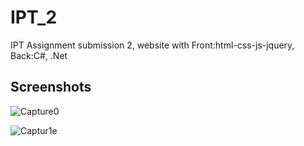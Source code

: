 # IPT_2
IPT Assignment submission 2, website with Front:html-css-js-jquery, Back:C#, .Net


## Screenshots

![Capture0](https://user-images.githubusercontent.com/33463845/98970799-2daf7c80-2532-11eb-866a-7946082e80fc.PNG)

![Captur1e](https://user-images.githubusercontent.com/33463845/98970806-2f794000-2532-11eb-8059-bc9d4f6ac5db.PNG)
